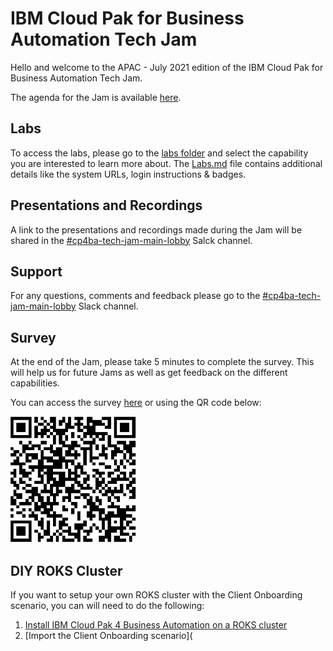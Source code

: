 # IBM Cloud Pak for Business Automation Tech Jam

Hello and welcome to the APAC - July 2021 edition of the IBM Cloud Pak for Business Automation Tech Jam. 

The agenda for the Jam is available [here](https://github.com/IBM/cp4ba-tech-jam/blob/main/Presentations%20%26%20Recordings/APAC/July%202021/%5BCP4BA%20Tech%20Jam%202021.07.20%5D%20APAC%20Agenda.pdf).

## Labs

To access the labs, please go to the [labs folder](https://github.com/IBM/cp4ba-labs/) and select the capability you are interested to learn more about. The [Labs.md](/Labs.md) file contains additional details like the system URLs, login instructions & badges.

## Presentations and Recordings

A link to the presentations and recordings made during the Jam will be shared in the [#cp4ba-tech-jam-main-lobby](https://ibm-cloudpak-partners.slack.com/archives/C027WKQMWTZ) Salck channel.

## Support

For any questions, comments and feedback please go to the [#cp4ba-tech-jam-main-lobby](https://ibm-cloudpak-partners.slack.com/archives/C027WKQMWTZ) Slack channel.

## Survey

At the end of the Jam, please take 5 minutes to complete the survey. This will help us for future Jams as well as get feedback on the different capabilities.

You can access the survey [here](https://www.surveymonkey.com/r/CP4BATechJam2021) or using the QR code below:

![Survey QR Code](survery-qrcode.png)

## DIY ROKS Cluster

If you want to setup your own ROKS cluster with the Client Onboarding scenario, you can will need to do the following:

1. [Install IBM Cloud Pak 4 Business Automation on a ROKS cluster](https://github.com/IBM/cp4ba-rapid-deployment)
2. [Import the Client Onboarding scenario](

